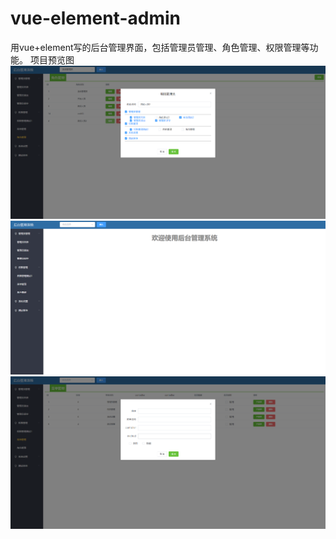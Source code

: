 # vue-element-admin
用vue+element写的后台管理界面，包括管理员管理、角色管理、权限管理等功能。
项目预览图
![Image text](https://github.com/SQDarkO/vue-element-admin/raw/master/imgs/one.png)
![Image text](https://github.com/SQDarkO/vue-element-admin/raw/master/imgs/two.png)
![Image text](https://github.com/SQDarkO/vue-element-admin/raw/master/imgs/three.png)
